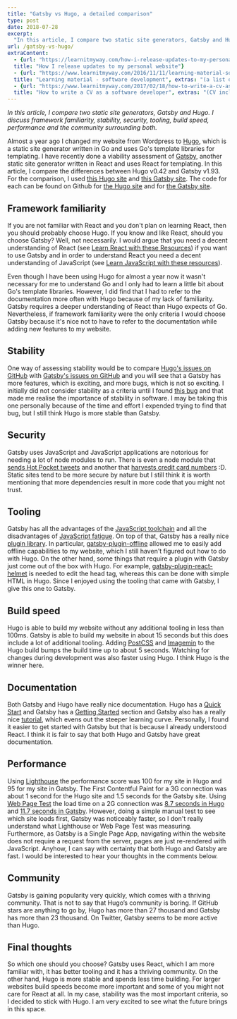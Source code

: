 ```yaml
---
title: "Gatsby vs Hugo, a detailed comparison"
type: post
date: 2018-07-28
excerpt: 
  "In this article, I compare two static site generators, Gatsby and Hugo. I discuss framework familiarity, stability, security, tooling, build speed, performance and the community surrounding both."
url: /gatsby-vs-hugo/
extraContent:
  - {url: "https://learnitmyway.com/how-i-release-updates-to-my-personal-website/", 
  title: "How I release updates to my personal website"}
  - {url: "https://www.learnitmyway.com/2016/11/11/learning-material-software-development/", 
  title: "Learning material - software development", extras: "(a list of learning resources, starting with Introduction to Computer Science)"}
  - {url: "https://www.learnitmyway.com/2017/02/18/how-to-write-a-cv-as-a-software-developer/", 
  title: "How to write a CV as a software developer", extras: "(CV included)"}
---
```

_In this article, I compare two static site generators, Gatsby and Hugo. I discuss framework familiarity, stability, security, tooling, build speed, performance and the community surrounding both._

<!--more-->

Almost a year ago I changed my website from Wordpress to [Hugo](http://gohugo.io/), which is a static site generator written in Go and uses Go's template libraries for templating. I have recently done a viability assessment of [Gatsby](https://www.gatsbyjs.org/), another static site generator written in React and uses React for templating. In this article, I compare the differences between Hugo v0.42 and Gatsby v1.93. For the comparison, I used [this Hugo site](https://learnitmyway-hugo.netlify.com/) and [this Gatsby site](http://learnitmyway-gatsby.netlify.com/). The code for each can be found on Github for [the Hugo site](https://github.com/DeveloperDavo/learnitmyway/tree/gatsby-vs-hugo) and for [the Gatsby site](https://github.com/DeveloperDavo/learnitmyway-gatsby).

## Framework familiarity
If you are not familiar with React and you don't plan on learning React, then you should probably choose Hugo. If you know and like React, should you choose Gatsby? Well, not necessarily. I would argue that you need a decent understanding of React (see [Learn React with these Resources](https://learnitmyway.com/learn-react-with-these-resources/)) if you want to use Gatsby and in order to understand React you need a decent understanding of JavaScript (see [Learn JavaScript with these resources](https://learnitmyway.com/learn-javascript-with-these-resources/)). 

Even though I have been using Hugo for almost a year now it wasn't necessary for me to understand Go and I only had to learn a little bit about Go's template libraries. However, I did find that I had to refer to the documentation more often with Hugo because of my lack of familiarity. Gatsby requires a deeper understanding of React than Hugo expects of Go. Nevertheless, if framework familiarity were the only criteria I would choose Gatsby because it's nice not to have to refer to the documentation while adding new features to my website.

## Stability
One way of assessing stability would be to compare [Hugo's issues on GitHub](https://github.com/gohugoio/hugo/issues) with [Gatsby's issues on GitHub](https://github.com/gatsbyjs/gatsby/issues) and you will see that a Gatsby has more features, which is exciting, and more bugs, which is not so exciting. I initially did not consider stability as a criteria until I found [this bug](https://github.com/gatsbyjs/gatsby/issues/6392#issuecomment-404444341) and that made me realise the importance of stability in software. I may be taking this one personally because of the time and effort I expended trying to find that bug, but I still think Hugo is more stable than Gatsby.

## Security
Gatsby uses JavaScript and JavaScript applications are notorious for needing a lot of node modules to run. There is even a node module that [sends Hot Pocket tweets](https://medium.com/@jdan/i-peeked-into-my-node-modules-directory-and-you-wont-believe-what-happened-next-b89f63d21558) and another that [harvests credit card numbers](https://hackernoon.com/im-harvesting-credit-card-numbers-and-passwords-from-your-site-here-s-how-9a8cb347c5b5) :D. Static sites tend to be more secure by nature but I still think it is worth mentioning that more dependencies result in more code that you might not trust.

## Tooling
Gatsby has all the advantages of the [JavaScript toolchain](https://www.npmjs.com/search?q=Gatsby) and all the disadvantages of [JavaScript fatigue](https://medium.com/@ericclemmons/javascript-fatigue-48d4011b6fc4). On top of that, Gatsby has a really nice [plugin library](https://www.gatsbyjs.org/plugins/). In particular, [gatsby-plugin-offline](https://github.com/gatsbyjs/gatsby/tree/master/packages/gatsby-plugin-offline) allowed me to easily add offline capabilities to my website, which I still haven't figured out how to do with Hugo. On the other hand, some things that require a plugin with Gatsby just come out of the box with Hugo. For example, [gatsby-plugin-react-helmet](https://github.com/gatsbyjs/gatsby/tree/master/packages/gatsby-plugin-react-helmet) is needed to edit the head tag, whereas this can be done with simple HTML in Hugo. Since I enjoyed using the tooling that came with Gatsby, I give this one to Gatsby.

## Build speed
Hugo is able to build my website without any additional tooling in less than 100ms. Gatsby is able to build my website in about 15 seconds but this does include a lot of additional tooling. Adding [PostCSS](https://github.com/postcss/postcss) and [Imagemin](https://github.com/imagemin/imagemin) to the Hugo build bumps the build time up to about 5 seconds. Watching for changes during development was also faster using Hugo. I think Hugo is the winner here.

## Documentation
Both Gatsby and Hugo have really nice documentation.  Hugo has a [Quick Start](https://gohugo.io/getting-started/quick-start/) and Gatsby has a [Getting Started](https://www.gatsbyjs.org/docs/) section and Gatsby also has a really nice [tutorial](https://www.gatsbyjs.org/tutorial/), which evens out the steeper learning curve. Personally, I found it easier to get started with Gatsby but that is because I already understood React. I think it is fair to say that both Hugo and Gatsby have great documentation.

## Performance
Using [Lighthouse](https://developers.google.com/web/tools/lighthouse/) the performance score was 100 for my site in Hugo and 95 for my site in Gatsby. The First Contentful Paint for a 3G connection was about 1 second for the Hugo site and 1.5 seconds for the Gatsby site. Using [Web Page Test](https://www.webpagetest.org/) the load time on a 2G connection was [8.7 seconds in Hugo](https://www.webpagetest.org/result/180722_Y6_19710626850f2326f4610b156398dbf0/) and [11.7 seconds in Gatsby](https://www.webpagetest.org/result/180722_PJ_fa010df1c51f603586ee9c04f2abd558/). However, doing a simple manual test to see which site loads first, Gatsby was noticeably faster, so I don't really understand what Lighthouse or Web Page Test was measuring. Furthermore, as Gatsby is a Single Page App, navigating within the website does not require a request from the server, pages are just re-rendered with JavaScript. Anyhow, I can say with certainty that both Hugo and Gatsby are fast. I would be interested to hear your thoughts in the comments below.

## Community
Gatsby is gaining popularity very quickly, which comes with a thriving community. That is not to say that Hugo’s community is boring. If GitHub stars are anything to go by, Hugo has more than 27 thousand and Gatsby has more than 23 thousand. On Twitter, Gatsby seems to be more active than Hugo.

## Final thoughts
So which one should you choose? Gatsby uses React, which I am more familiar with, it has better tooling and it has a thriving community. On the other hand, Hugo is more stable and spends less time building. For larger websites build speeds become more important and some of you might not care for React at all. In my case, stability was the most important criteria, so I decided to stick with Hugo. I am very excited to see what the future brings in this space.
